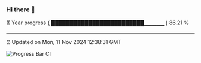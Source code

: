 ### Hi there 👋

⏳ Year progress { █████████████████████████▁▁▁▁▁ } 86.21 %

---

⏰ Updated on Mon, 11 Nov 2024 12:38:31 GMT

![Progress Bar CI](https://github.com/liununu/liununu/workflows/Progress%20Bar%20CI/badge.svg)
